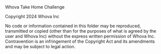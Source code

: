 Whova Take Home Challenge

Copyright 2024 Whova Inc

No code or information contained in this folder may be reproduced, transmitted or copied (other than for the purposes of what is agreed by the user and Whova Inc) without the express written permission of Whova Inc. Contravention is an infringement of the Copyright Act and its amendments and may be subject to legal action.
